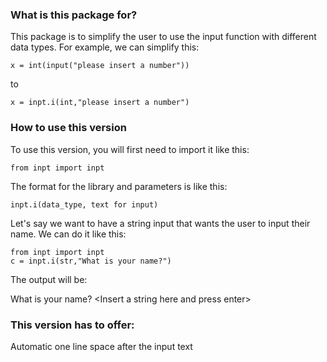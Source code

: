 ### What is this package for?

This package is to simplify the user to use the input function with different data types. For example, we can simplify this:

```
x = int(input("please insert a number"))
```

to

```
x = inpt.i(int,"please insert a number")
```

### How to use this version

To use this version, you will first need to import it like this:

```
from inpt import inpt
```

The format for the library and parameters is like this:

```
inpt.i(data_type, text for input)
```

Let's say we want to have a string input that wants the user to input their name. We can do it like this:

```
from inpt import inpt
c = inpt.i(str,"What is your name?")
```

The output will be:

What is your name?
&lt;Insert a string here and press enter&gt;

### This version has to offer:

Automatic one line space after the input text